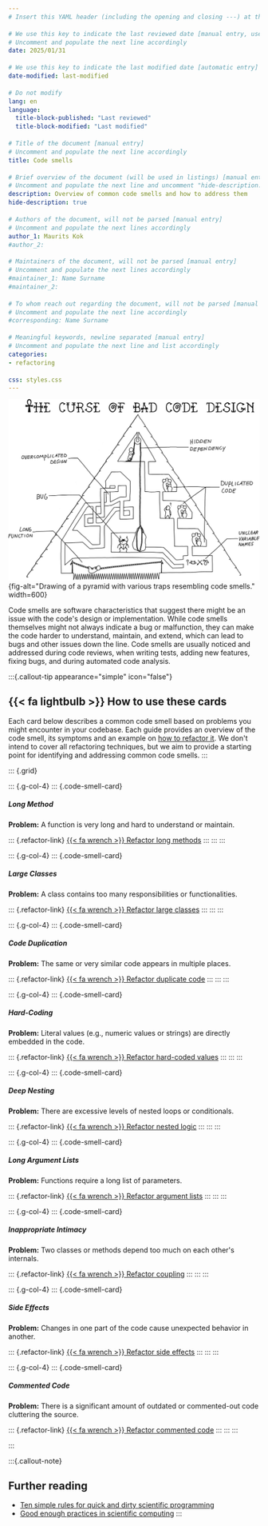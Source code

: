```yaml
---
# Insert this YAML header (including the opening and closing ---) at the beginning of the document and fill it out accordingly

# We use this key to indicate the last reviewed date [manual entry, use YYYY/MM/DD]
# Uncomment and populate the next line accordingly
date: 2025/01/31

# We use this key to indicate the last modified date [automatic entry]
date-modified: last-modified

# Do not modify
lang: en
language: 
  title-block-published: "Last reviewed"
  title-block-modified: "Last modified"

# Title of the document [manual entry]
# Uncomment and populate the next line accordingly
title: Code smells

# Brief overview of the document (will be used in listings) [manual entry]
# Uncomment and populate the next line and uncomment "hide-description: true".
description: Overview of common code smells and how to address them
hide-description: true

# Authors of the document, will not be parsed [manual entry]
# Uncomment and populate the next lines accordingly
author_1: Maurits Kok
#author_2:

# Maintainers of the document, will not be parsed [manual entry]
# Uncomment and populate the next lines accordingly
#maintainer_1: Name Surname
#maintainer_2:

# To whom reach out regarding the document, will not be parsed [manual entry]
# Uncomment and populate the next line accordingly
#corresponding: Name Surname

# Meaningful keywords, newline separated [manual entry]
# Uncomment and populate the next line and list accordingly
categories: 
- refactoring 

css: styles.css
---
```


![CC-BY-4.0 © 2021 Balaban et al.](/docs/img/bad_code_design.PNG){fig-alt="Drawing of a pyramid with various traps resembling code smells." width=600}

Code smells are software characteristics that suggest there might be an issue with the code's design or implementation. While code smells themselves might not always indicate a bug or malfunction, they can make the code harder to understand, maintain, and extend, which can lead to bugs and other issues down the line. Code smells are usually noticed and addressed during code reviews, when writing tests, adding new features, fixing bugs, and during automated code analysis. 


:::{.callout-tip appearance="simple" icon="false"}
## {{< fa lightbulb >}} How to use these cards

Each card below describes a common code smell based on problems you might encounter in your codebase. Each guide provides an overview of the code smell, its symptoms and an example on [how to refactor it](./refactoring.md). We don't intend to cover all refactoring techniques, but we aim to provide a starting point for identifying and addressing common code smells.
:::

::: {.grid}

::: {.g-col-4}
::: {.code-smell-card}
##### Long Method
**Problem:** A function is very long and hard to understand or maintain.  

::: {.refactor-link}
[{{< fa wrench >}} Refactor long methods](./code_smells/long_method.md)
:::
:::
:::

::: {.g-col-4}
::: {.code-smell-card}
##### Large Classes
**Problem:** A class contains too many responsibilities or functionalities.  

::: {.refactor-link}
[{{< fa wrench >}} Refactor large classes](./code_smells/large_class.md)
:::
:::
:::

::: {.g-col-4}
::: {.code-smell-card}
##### Code Duplication
**Problem:** The same or very similar code appears in multiple places.  

::: {.refactor-link}
[{{< fa wrench >}} Refactor duplicate code](./code_smells/duplication.md)
:::
:::
:::

::: {.g-col-4}
::: {.code-smell-card}
##### Hard-Coding
**Problem:** Literal values (e.g., numeric values or strings) are directly embedded in the code.  

::: {.refactor-link}
[{{< fa wrench >}} Refactor hard-coded values](./code_smells/hardcoded_values.md)
:::
:::
:::

::: {.g-col-4}
::: {.code-smell-card}
##### Deep Nesting
**Problem:** There are excessive levels of nested loops or conditionals.  

::: {.refactor-link}
[{{< fa wrench >}} Refactor nested logic](./code_smells/deep_nesting.md)
:::
:::
:::

::: {.g-col-4}
::: {.code-smell-card}
##### Long Argument Lists
**Problem:** Functions require a long list of parameters.  

::: {.refactor-link}
[{{< fa wrench >}} Refactor argument lists](./code_smells/many_arguments.md)
:::
:::
:::

::: {.g-col-4}
::: {.code-smell-card}
##### Inappropriate Intimacy
**Problem:** Two classes or methods depend too much on each other's internals.  

::: {.refactor-link}
[{{< fa wrench >}} Refactor coupling](./code_smells/inappropriate_intimacy.md)
:::
:::
:::

::: {.g-col-4}
::: {.code-smell-card}
##### Side Effects
**Problem:** Changes in one part of the code cause unexpected behavior in another.  

::: {.refactor-link}
[{{< fa wrench >}} Refactor side effects](./code_smells/side_effects.md)
:::
:::
:::

::: {.g-col-4}
::: {.code-smell-card}
##### Commented Code
**Problem:** There is a significant amount of outdated or commented-out code cluttering the source.  

::: {.refactor-link}
[{{< fa wrench >}} Refactor commented code](./code_smells/dead_code.md)
:::
:::
:::


:::


:::{.callout-note}
## Further reading
- [Ten simple rules for quick and dirty scientific programming](https://journals.plos.org/ploscompbiol/article?id=10.1371/journal.pcbi.1008549)
- [Good enough practices in scientific computing](https://journals.plos.org/ploscompbiol/article?id=10.1371/journal.pcbi.1005510)
:::